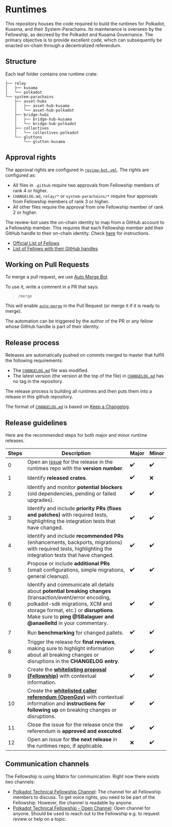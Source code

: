 # Runtimes

This repository houses the code required to build the runtimes for Polkadot, Kusama, and their System-Parachains. Its maintenance is overseen by the Fellowship, as decreed by the Polkadot and Kusama Governance. The primary objective is to provide excellent code, which can subsequently be enacted on-chain through a decentralized referendum.

## Structure

Each leaf folder contains one runtime crate:

<!-- Run "tree -I 'target' -d -L 3" and then delete some folders from Polkadot and Kusama. -->

```pre
├── relay
│   ├── kusama
│   └── polkadot
└── system-parachains
    ├── asset-hubs
    │   ├── asset-hub-kusama
    │   └── asset-hub-polkadot
    ├── bridge-hubs
    │   ├── bridge-hub-kusama
    │   └── bridge-hub-polkadot
    ├── collectives
    │   └── collectives-polkadot
    └── gluttons
        └── glutton-kusama
```

## Approval rights

The approval rights are configured in [`review-bot.yml`](.github/review-bot.yml). The rights are configured as:

- All files in `.github` require two approvals from Fellowship members of rank 4 or higher.
- `CHANGELOG.md`, `relay/*` or `system-parachains/*` require four approvals from Fellowship members of rank 3 or higher.
- All other files require the approval from one Fellowship member of rank 2 or higher.

The review-bot uses the on-chain identity to map from a GitHub account to a Fellowship member. This requires that each Fellowship member add their GitHub handle to their on-chain identity. Check [here](docs/on-chain-identity.md) for instructions.

- [Official List of Fellows](https://polkadot-fellows.github.io/dashboard/#/members)
- [List of Fellows with their GitHub handles](https://fellowship.tasty.limo/)

## Working on Pull Requests

To merge a pull request, we use [Auto Merge Bot](https://github.com/paritytech/auto-merge-bot).

To use it, write a comment in a PR that says:

> `/merge`

This will enable [`auto-merge`](https://docs.github.com/en/pull-requests/collaborating-with-pull-requests/incorporating-changes-from-a-pull-request/automatically-merging-a-pull-request) in the Pull Request (or merge it if it is ready to merge).

The automation can be triggered by the author of the PR or any fellow whose GitHub handle is part of their identity.

## Release process

Releases are automatically pushed on commits merged to master that fulfill the following requirements:

- The [`CHANGELOG.md`](CHANGELOG.md) file was modified.
- The latest version (the version at the top of the file) in [`CHANGELOG.md`](CHANGELOG.md) has no tag in the repository.

The release process is building all runtimes and then puts them into a release in this github repository.

The format of [`CHANGELOG.md`](CHANGELOG.md) is based on [Keep a Changelog](https://keepachangelog.com/en/1.0.0/).

## Release guidelines

Here are the recommended steps for both major and minor runtime releases.

|Steps |Description |Major |Minor |
|------|------------|------|------|
|0 |Open an [issue](https://github.com/polkadot-fellows/runtimes/issues) for the release in the runtimes repo with the **version number**. | ✔️ | ✔️ |
|1 |Identify **released crates**. | ✔️ | ❌ |
|2 |Identify and monitor **potential blockers** (old dependencies, pending or failed upgrades). | ✔️ | ✔️ |
|3 |Identify and include **priority PRs (fixes and patches)** with required tests, highlighting the integration tests that have changed. | ✔️ | ✔️ |
|4 |Identify and include **recommended PRs** (enhancements, backports, migrations) with required tests, highlighting the integration tests that have changed. | ✔️ | ✔️ |
|5 |Propose or include **additional PRs** (small configurations, simple migrations, general cleanup). | ✔️ | ✔️ |
|6 |Identify and communicate all details about **potential breaking changes** (transaction/event/error encoding, polkadot-sdk migrations, XCM and storage format, etc.) or **disruptions**. Make sure to **ping @SBalaguer and @anaelleltd** in your commentary. | ✔️ | ✔️ |
|7 |Run **benchmarking** for changed pallets. | ✔️ | ✔️ |
|8 |Trigger the release for **final reviews**, making sure to highlight information about all breaking changes or disruptions in the **CHANGELOG entry**. | ✔️ | ✔️ |
|9 |Create the **[whitelisting proposal (Fellowship)](https://github.com/joepetrowski/opengov-cli)** with contextual information.| ✔️ | ✔️ |
|10 |Create the **[whitelisted caller referendum (OpenGov)](https://github.com/joepetrowski/opengov-cli)** with contextual information and **instructions for following up** on breaking changes or disruptions. | ✔️ | ✔️ |
|11 |Close the issue for the release once the referendum is **approved and executed**. | ✔️ | ✔️ |
|12 |Open an issue for **the next release** in the runtimes repo, if applicable.| ❌ | ✔️ |


## Communication channels

The Fellowship is using Matrix for communication. Right now there exists two channels:

- [Polkadot Technical Fellowship Channel](https://matrix.to/#/#fellowship-members:parity.io): The channel for all Fellowship members to discuss. To get voice rights, you need to be part of the Fellowship. However, the channel is readable by anyone.
- [Polkadot Technical Fellowship - Open Channel](https://matrix.to/#/#fellowship-open-channel:parity.io): Open channel for anyone. Should be used to reach out to the Fellowship e.g. to request review or help on a topic.
